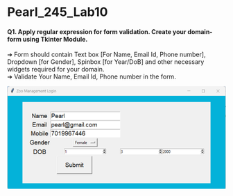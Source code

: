 # Pearl_245_Lab10

#### Q1. Apply regular expression for form validation. Create your domain-form using Tkinter Module.
➔ Form should contain Text box [For Name, Email Id, Phone number], Dropdown [for Gender], Spinbox [for Year/DoB] 
and other necessary widgets required for your domain.  
➔ Validate Your Name, Email Id, Phone number in the form.

![Screenshot](https://github.com/Pearl-Dsilva/Py_Lab_Exercise_10/blob/main/Screenshot%202023-09-23%20104619.png)

